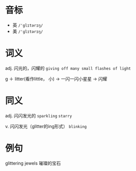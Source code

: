 # 音标

- 英 `/'glɪtərɪŋ/`
- 美 `/'ɡlɪtərɪŋ/`

# 词义

adj. 闪光的，闪耀的
`giving off many small flashes of light`



g ＋ litter(看作little， 小) → 一闪一闪小星星 → 闪耀

# 同义

adj. 闪闪发光的
`sparkling` `starry`

v. 闪闪发光（glitter的ing形式）
`blinking`

# 例句

glittering jewels
璀璨的宝石


